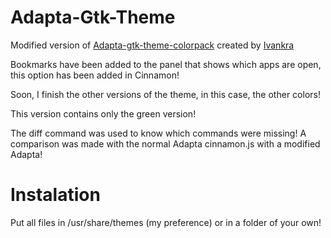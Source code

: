 # Adapta-Gtk-Theme

Modified version of <a href="https://github.com/ivankra/adapta-gtk-theme-colorpack">Adapta-gtk-theme-colorpack</a> created by <a href="https://github.com/ivankra">Ivankra</a> 

Bookmarks have been added to the panel that shows which apps are open, this option has been added in Cinnamon!

Soon, I finish the other versions of the theme, in this case, the other colors!

This version contains only the green version!

The diff command was used to know which commands were missing! A comparison was made with the normal Adapta cinnamon.js with a modified Adapta!

# Instalation

Put all files in /usr/share/themes (my preference) or in a folder of your own!
